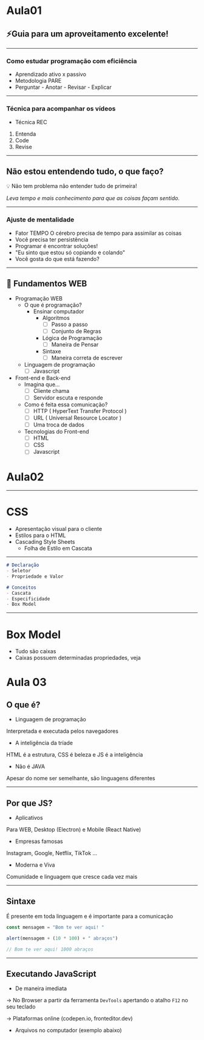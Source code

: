 # Aula01

## ⚡️Guia para um aproveitamento excelente!

---

### Como estudar programação com eficiência

- Aprendizado ativo x passivo
- Metodologia PARE
- Perguntar - Anotar - Revisar - Explicar

---

### Técnica para acompanhar os vídeos

- Técnica REC
1. Entenda
2. Code 
3. Revise

---

## Não estou entendendo tudo, o que faço?

<aside>
💡 Não tem problema não entender tudo de primeira!

*Leva tempo e mais conhecimento para que as coisas façam sentido.*

</aside>

---

### Ajuste de mentalidade

- Fator TEMPO
O cérebro precisa de tempo para assimilar as coisas
- Você precisa ter persistência
- Programar é encontrar soluções!
- "Eu sinto que estou só copiando e colando"
- Você gosta do que está fazendo?

---

## 🧱 Fundamentos WEB

- Programação WEB
    - O que é programação?
        - Ensinar computador
            - Algoritmos
                - [ ]  Passo a passo
                - [ ]  Conjunto de Regras
            - Lógica de Programação
                - [ ]  Maneira de Pensar
            - Sintaxe
                - [ ]  Maneira correta de escrever
                
    - Linguagem de programação
        - [ ]  Javascript
- Front-end e Back-end
    - Imagina que...
        - [ ]  Cliente chama
        - [ ]  Servidor escuta e responde
    - Como é feita essa comunicação?
        - [ ]  HTTP 
        ( HyperText Transfer Protocol )
        - [ ]  URL 
        ( Universal Resource Locator )
        - [ ]  Uma troca de dados
    - Tecnologias do Front-end
        - [ ]  HTML
        - [ ]  CSS
        - [ ]  Javascript

# Aula02

---

# CSS

- Apresentação visual para o cliente
- Estilos para o HTML
- Cascading Style Sheets
    - Folha de Estilo em Cascata

---

```markdown
# Declaração
- Seletor
- Propriedade e Valor

# Conceitos
- Cascata
- Especificidade
- Box Model
```

---

# Box Model

- Tudo são caixas
- Caixas possuem determinadas propriedades, veja


# Aula 03

## **O que é?**

- Linguagem de programação

Interpretada e executada pelos navegadores

- A inteligência da tríade

HTML é a estrutura, CSS é beleza e JS é a inteligência

- Não é JAVA

Apesar do nome ser semelhante, são linguagens diferentes

---

## **Por que JS?**

- Aplicativos

Para WEB, Desktop (Electron) e Mobile (React Native)

- Empresas famosas

Instagram, Google, Netflix, TikTok …

- Moderna e Viva

Comunidade e linguagem que cresce cada vez mais

---

## **Sintaxe**

É presente em toda linguagem e é importante para a comunicação

```jsx
const mensagem = "Bom te ver aqui! "

alert(mensagem + (10 * 100) + " abraços")

// Bom te ver aqui! 1000 abraços
```

---

## **Executando JavaScript**

- De maneira imediata

→ No Browser a partir da ferramenta `DevTools` apertando o atalho `F12` no seu teclado

→ Plataformas online (codepen.io, fronteditor.dev)

- Arquivos no computador (exemplo abaixo)